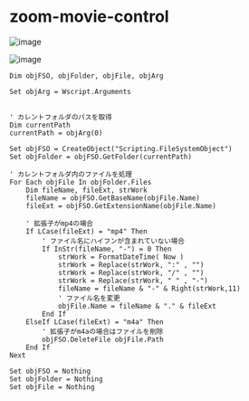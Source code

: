 # zoom-movie-control

![image](https://github.com/winofsql/zoom-movie-control/assets/1501327/b50538cc-d749-4a54-840e-fd165ba150f4)

![image](https://github.com/winofsql/zoom-movie-control/assets/1501327/e00a3df7-bd77-4807-8b9d-9bc0d6026bf8)

```vbscript
Dim objFSO, objFolder, objFile, objArg

Set objArg = Wscript.Arguments


' カレントフォルダのパスを取得
Dim currentPath
currentPath = objArg(0)

Set objFSO = CreateObject("Scripting.FileSystemObject")
Set objFolder = objFSO.GetFolder(currentPath)

' カレントフォルダ内のファイルを処理
For Each objFile In objFolder.Files
    Dim fileName, fileExt, strWork
    fileName = objFSO.GetBaseName(objFile.Name)
    fileExt = objFSO.GetExtensionName(objFile.Name)
    
    ' 拡張子がmp4の場合
    If LCase(fileExt) = "mp4" Then
        ' ファイル名にハイフンが含まれていない場合
        If InStr(fileName, "-") = 0 Then
            strWork = FormatDateTime( Now )
            strWork = Replace(strWork, ":" , "")
            strWork = Replace(strWork, "/" , "")
            strWork = Replace(strWork, " " , "-")
            fileName = fileName & "-" & Right(strWork,11)
            ' ファイル名を変更
            objFile.Name = fileName & "." & fileExt
        End If
    ElseIf LCase(fileExt) = "m4a" Then
        ' 拡張子がm4aの場合はファイルを削除
        objFSO.DeleteFile objFile.Path
    End If
Next

Set objFSO = Nothing
Set objFolder = Nothing
Set objFile = Nothing
```
